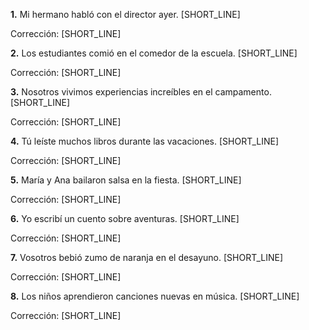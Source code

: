 **1.** Mi hermano habló con el director ayer. [SHORT_LINE]

Corrección: [SHORT_LINE]

**2.** Los estudiantes comió en el comedor de la escuela. [SHORT_LINE]

Corrección: [SHORT_LINE]

**3.** Nosotros vivimos experiencias increíbles en el campamento. [SHORT_LINE]

Corrección: [SHORT_LINE]

**4.** Tú leíste muchos libros durante las vacaciones. [SHORT_LINE]

Corrección: [SHORT_LINE]

**5.** María y Ana bailaron salsa en la fiesta. [SHORT_LINE]

Corrección: [SHORT_LINE]

**6.** Yo escribí un cuento sobre aventuras. [SHORT_LINE]

Corrección: [SHORT_LINE]

**7.** Vosotros bebió zumo de naranja en el desayuno. [SHORT_LINE]

Corrección: [SHORT_LINE]

**8.** Los niños aprendieron canciones nuevas en música. [SHORT_LINE]

Corrección: [SHORT_LINE]